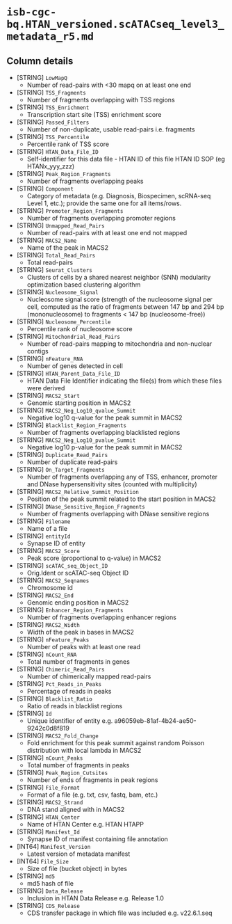 # `isb-cgc-bq.HTAN_versioned.scATACseq_level3_metadata_r5.md`

## Column details

* [STRING]    `LowMapQ`
  - Number of read-pairs with <30 mapq on at least one end
* [STRING]    `TSS_Fragments`
  - Number of fragments overlapping with TSS regions
* [STRING]    `TSS_Enrichment`
  - Transcription start site (TSS) enrichment score
* [STRING]    `Passed_Filters`
  - Number of non-duplicate, usable read-pairs i.e. fragments
* [STRING]    `TSS_Percentile`
  - Percentile rank of TSS score
* [STRING]    `HTAN_Data_File_ID`
  - Self-identifier for this data file - HTAN ID of this file HTAN ID SOP (eg HTANx_yyy_zzz)
* [STRING]    `Peak_Region_Fragments`
  - Number of fragments overlapping peaks
* [STRING]    `Component`
  - Category of metadata (e.g. Diagnosis, Biospecimen, scRNA-seq Level 1, etc.); provide the same one for all items/rows.
* [STRING]    `Promoter_Region_Fragments`
  - Number of fragments overlapping promoter regions
* [STRING]    `Unmapped_Read_Pairs`
  - Number of read-pairs with at least one end not mapped
* [STRING]    `MACS2_Name`
  - Name of the peak in MACS2
* [STRING]    `Total_Read_Pairs`
  - Total read-pairs
* [STRING]    `Seurat_Clusters`
  - Clusters of cells by a shared nearest neighbor (SNN) modularity optimization based clustering algorithm
* [STRING]    `Nucleosome_Signal`
  - Nucleosome signal score (strength of the nucleosome signal per cell, computed as the ratio of fragments between 147 bp and 294 bp (mononucleosome) to fragments < 147 bp (nucleosome-free))
* [STRING]    `Nucleosome_Percentile`
  - Percentile rank of nucleosome score
* [STRING]    `Mitochondrial_Read_Pairs`
  - Number of read-pairs mapping to mitochondria and non-nuclear contigs
* [STRING]    `nFeature_RNA`
  - Number of genes detected in cell
* [STRING]    `HTAN_Parent_Data_File_ID`
  - HTAN Data File Identifier indicating the file(s) from which these files were derived
* [STRING]    `MACS2_Start`
  - Genomic starting position in MACS2
* [STRING]    `MACS2_Neg_Log10_qvalue_Summit`
  - Negative log10 q-value for the peak summit in MACS2
* [STRING]    `Blacklist_Region_Fragments`
  - Number of fragments overlapping blacklisted regions
* [STRING]    `MACS2_Neg_Log10_pvalue_Summit`
  - Negative log10 p-value for the peak summit in MACS2
* [STRING]    `Duplicate_Read_Pairs`
  - Number of duplicate read-pairs
* [STRING]    `On_Target_Fragments`
  - Number of fragments overlapping any of TSS, enhancer, promoter and DNase hypersensitivity sites (counted with multiplicity)
* [STRING]    `MACS2_Relative_Summit_Position`
  - Position of the peak summit related to the start position in MACS2
* [STRING]    `DNase_Sensitive_Region_Fragments`
  - Number of fragments overlapping with DNase sensitive regions
* [STRING]    `Filename`
  - Name of a file
* [STRING]    `entityId`
  - Synapse ID of entity
* [STRING]    `MACS2_Score`
  - Peak score (proportional to q-value) in MACS2
* [STRING]    `scATAC_seq_Object_ID`
  - Orig.Ident or scATAC-seq Object ID
* [STRING]    `MACS2_Seqnames`
  - Chromosome id
* [STRING]    `MACS2_End`
  - Genomic ending position in MACS2
* [STRING]    `Enhancer_Region_Fragments`
  - Number of fragments overlapping enhancer regions
* [STRING]    `MACS2_Width`
  - Width of the peak in bases in MACS2
* [STRING]    `nFeature_Peaks`
  - Number of peaks with at least one read
* [STRING]    `nCount_RNA`
  - Total number of fragments in genes
* [STRING]    `Chimeric_Read_Pairs`
  - Number of chimerically mapped read-pairs
* [STRING]    `Pct_Reads_in_Peaks`
  - Percentage of reads in peaks
* [STRING]    `Blacklist_Ratio`
  - Ratio of reads in blacklist regions
* [STRING]    `Id`
  - Unique identifier of entity e.g. a96059eb-81af-4b24-ae50-9242c0d8f819
* [STRING]    `MACS2_Fold_Change`
  - Fold enrichment for this peak summit against random Poisson distribution with local lambda in MACS2
* [STRING]    `nCount_Peaks`
  - Total number of fragments in peaks
* [STRING]    `Peak_Region_Cutsites`
  - Number of ends of fragments in peak regions
* [STRING]    `File_Format`
  - Format of a file (e.g. txt, csv, fastq, bam, etc.)
* [STRING]    `MACS2_Strand`
  - DNA stand aligned with in MACS2
* [STRING]    `HTAN_Center`
  - Name of HTAN Center e.g. HTAN HTAPP
* [STRING]    `Manifest_Id`
  - Synapse ID of manifest containing file annotation
* [INT64]    `Manifest_Version`
  - Latest version of metadata manifest
* [INT64]    `File_Size`
  - Size of file (bucket object) in bytes
* [STRING]    `md5`
  - md5 hash of file
* [STRING]    `Data_Release`
  - Inclusion in HTAN Data Release e.g. Release 1.0
* [STRING]    `CDS_Release`
  - CDS transfer package in which file was included e.g. v22.6.1.seq

